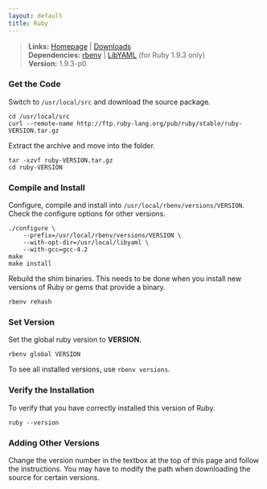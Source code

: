 ```yaml
---
layout: default
title: Ruby
---
```



> **Links:** [Homepage](http://www.ruby-lang.org/) | [Downloads](http://git-scm.com/download)  
> **Dependencies:** [rbenv](ruby-rbenv.html) | [LibYAML](ruby-libyaml.html) (for Ruby 1.9.3 only)  
> **Version:** <span id="version">1.9.3-p0</span>


### Get the Code

Switch to `/usr/local/src` and download the source package.

	cd /usr/local/src
	curl --remote-name http://ftp.ruby-lang.org/pub/ruby/stable/ruby-VERSION.tar.gz
	
Extract the archive and move into the folder.

	tar -xzvf ruby-VERSION.tar.gz
	cd ruby-VERSION


### Compile and Install

Configure, compile and install into `/usr/local/rbenv/versions/VERSION`. Check the configure options for other versions.

	./configure \
		--prefix=/usr/local/rbenv/versions/VERSION \
		--with-opt-dir=/usr/local/libyaml \
		--with-gcc=gcc-4.2
	make
	make install

Rebuild the shim binaries. This needs to be done when you install new versions of Ruby or gems that provide a binary.

	rbenv rehash


### Set Version

Set the global ruby version to **VERSION**.

	rbenv global VERSION

To see all installed versions, use `rbenv versions`.


### Verify the Installation

To verify that you have correctly installed this version of Ruby.

	ruby --version


### Adding Other Versions

Change the version number in the textbox at the top of this page and follow the instructions. You may have to modify the path when downloading the source for certain versions.

